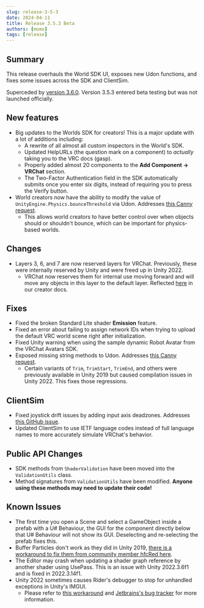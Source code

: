 ```yaml
---
slug: release-3-5-3
date: 2024-04-11
title: Release 3.5.3 Beta
authors: [momo]
tags: [release]
---
```

## Summary

This release overhauls the World SDK UI, exposes new Udon functions, and fixes some issues across the SDK and ClientSim.

Superceded by [version 3.6.0](/releases/release-3-6-0). Version 3.5.3 entered beta testing but was not launched officially.
<!--truncate-->

## New features

- Big updates to the Worlds SDK for creators! This is a major update with a lot of additions including:
    - A rewrite of all almost all custom inspectors in the World's SDK.
    - Updated HelpURLs (the question mark on a component) to *actually* taking you to the VRC docs (gasp).
    - Properly added almost 20 components to the **Add Component -> VRChat** section.
    - The Two-Factor Authentication field in the SDK automatically submits once you enter six digits, instead of requiring you to press the Verify button.
- World creators now have the ability to modify the value of `UnityEngine.Physics.bounceThreshold` via Udon. Addresses [this Canny request](https://feedback.vrchat.com/feature-requests/p/allow-world-creators-to-change-physics-settings).
    - This allows world creators to have better control over when objects should or shouldn't bounce, which can be important for physics-based worlds.

## Changes

- Layers 3, 6, and 7 are now reserved layers for VRChat. Previously, these were internally reserved by Unity and were freed up in Unity 2022.
    - VRChat now reserves them for internal use moving forward and will move any objects in this layer to the default layer. Reflected [here](/worlds/layers/#unitys-built-in-layers) in our creator docs.

## Fixes

- Fixed the broken Standard Lite shader **Emission** feature.
- Fixed an error about failing to assign network IDs when trying to upload the default VRC world scene right after initialization.
- Fixed Unity warning when using the sample dynamic Robot Avatar from the VRChat Avatars SDK.
- Exposed missing string methods to Udon. Addresses [this Canny request](https://feedback.vrchat.com/sdk-bug-reports/p/350-beta1-stringtrim-stringtrimstart-and-stringtrimend-are-not-exposed-to-udon-i).
    - Certain variants of `Trim`, `TrimStart`, `TrimEnd`, and others were previously available in Unity 2019 but caused compilation issues in Unity 2022. This fixes those regressions.

## ClientSim

- Fixed joystick drift issues by adding input axis deadzones. Addresses [this GitHub issue](https://github.com/vrchat-community/ClientSim/issues/1).
- Updated ClientSim to use IETF language codes instead of full language names to more accurately simulate VRChat's behavior.

## Public API Changes

- SDK methods from `ShaderValidation` have been moved into the `ValidationUtils` class.
- Method signatures from `ValidationUtils` have been modified. **Anyone using these methods may need to update their code!**

## Known Issues

- The first time you open a Scene and select a GameObject inside a prefab with a U# Behaviour, the GUI for the component directly below that U# Behaviour will not show its GUI. Deselecting and re-selecting the prefab fixes this.
- Buffer Particles don't work as they did in Unity 2019, [there is a workaround to fix them from community member hfcRed here](https://x.com/hfcRedddd/status/1696915379090604179).
- The Editor may crash when updating a shader graph reference by another shader using UsePass. This is an issue with Unity 2022.3.6f1 and is fixed in 2022.3.14f1.
- Unity 2022 sometimes causes Rider's debugger to stop for unhandled exceptions in Unity's IMGUI.
    - Please refer to [this workaround](https://forum.unity.com/threads/rider-debugger-breaks-on-unhandled-exception.1135879/#post-7305256) and [Jetbrains's bug tracker](https://youtrack.jetbrains.com/issue/RIDER-64944) for more information.
